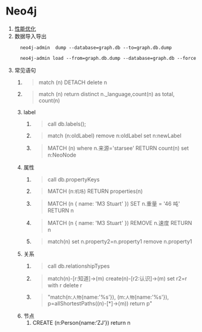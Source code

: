 # Neo4j

1. [性能优化](!https://zhuanlan.zhihu.com/p/57768956)
2. 数据导入导出
      ```
        neo4j-admin  dump --database=graph.db --to=graph.db.dump

        neo4j-admin load --from=graph.db.dump --database=graph.db --force
      ```
3. 常见语句
   1. > match (n)  DETACH  delete n
   2. > match (n) return  distinct n._language,count(n) as total, count(n)
   3. label
      1. > call db.labels();
      2. > match (n:oldLabel) remove n:oldLabel set n:newLabel
      3. > MATCH (n) where n.来源='starsee' RETURN count(n) set n:NeoNode
   4. 属性
      1. > call db.propertyKeys
      2. > MATCH (n:`机场`) RETURN properties(n)
      3. > MATCH (n { name: 'M3 Stuart' }) SET n.重量 = '46 吨' RETURN n
      4. > MATCH (n { name: 'M3 Stuart' }) REMOVE n.速度 RETURN n
      5. > match(n) set n.property2=n.property1 remove n.property1
   5. 关系
      1. > call db.relationshipTypes
      2. > match(n)-[r:知道]->(m) create(n)-[r2:认识]->(m) set r2=r with r delete r
      3. > "match(n:`人物`{name:'%s'}), (m:`人物`{name:'%s'}), p=allShortestPaths((n)-[*]->(m)) return p"
   6. 节点
      1. CREATE (n:Person{name:‘ZJ’}) return n